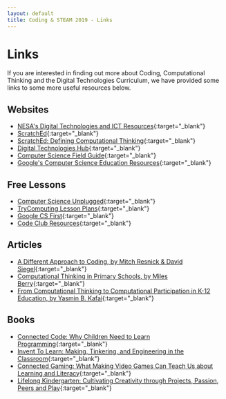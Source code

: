 ```yaml
---
layout: default
title: Coding & STEAM 2019 - Links
---
```


# Links

If you are interested in finding out more about Coding, Computational Thinking and the Digital Technologies Curriculum, we have provided some links to some more useful resources below.

## Websites

- [NESA's Digital Technologies and ICT Resources](https://educationstandards.nsw.edu.au/wps/portal/nesa/k-10/learning-areas/technologies/coding-across-the-curriculum){:target="_blank"}
- [ScratchEd](http://scratched.gse.harvard.edu/){:target="_blank"}
- [ScratchEd: Defining Computational Thinking](http://scratched.gse.harvard.edu/ct/defining.html){:target="_blank"}
- [Digital Technologies Hub](https://www.digitaltechnologieshub.edu.au/){:target="_blank"}
- [Computer Science Field Guide](http://csfieldguide.org.nz/){:target="_blank"}
- [Google's Computer Science Education Resources](https://www.google.com/edu/cs/index.html){:target="_blank"}

## Free Lessons

- [Computer Science Unplugged](http://csunplugged.org/){:target="_blank"}
- [TryComputing Lesson Plans](http://www.trycomputing.org/inspire){:target="_blank"}
- [Google CS First](https://csfirst.withgoogle.com/s/en/home){:target="_blank"}
- [Code Club Resources](http://projects.codeclubworld.org/en-GB/){:target="_blank"}

## Articles

- [A Different Approach to Coding, by Mitch Resnick & David Siegel](https://medium.com/bright/a-different-approach-to-coding-d679b06d83a#.29oqihww7){:target="_blank"}
- [Computational Thinking in Primary Schools, by Miles Berry](http://milesberry.net/2014/03/computational-thinking-in-primary-schools/){:target="_blank"}
- [From Computational Thinking to Computational Participation in K-12 Education, by Yasmin B. Kafai](https://cacm.acm.org/magazines/2016/8/205037-from-computational-thinking-to-computational-participation-in-k-12-education/fulltext){:target="_blank"}

## Books 

- [Connected Code: Why Children Need to Learn Programming](https://mitpress.mit.edu/books/connected-code){:target="_blank"}
- [Invent To Learn: Making, Tinkering, and Engineering in the Classroom](http://inventtolearn.com/){:target="_blank"}
- [Connected Gaming: What Making Video Games Can Teach Us about Learning and Literacy](https://mitpress.mit.edu/books/connected-gaming){:target="_blank"}
- [Lifelong Kindergarten: Cultivating Creativity through Projects, Passion, Peers and Play](https://mitpress.mit.edu/books/lifelong-kindergarten){:target="_blank"}